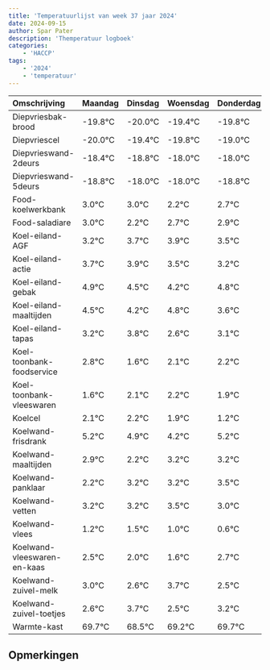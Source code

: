```yaml
---
title: 'Temperatuurlijst van week 37 jaar 2024'
date: 2024-09-15
author: Spar Pater
description: 'Themperatuur logboek'
categories:
    - 'HACCP'
tags:
    - '2024'
    - 'temperatuur'
---
```

|Omschrijving|Maandag|Dinsdag|Woensdag|Donderdag|Vrijdag|Zaterdag|Zondag|
|:---|:---|:---|:---|:---|:---|:---|:---|
|Diepvriesbak-brood|-19.8°C|-20.0°C|-19.4°C|-19.8°C|-19.0°C|-19.0°C|-19.8°C|
|Diepvriescel|-20.0°C|-19.4°C|-19.8°C|-19.0°C|-19.0°C|-19.8°C|-19.3°C|
|Diepvrieswand-2deurs|-18.4°C|-18.8°C|-18.0°C|-18.0°C|-18.8°C|-18.3°C|-18.1°C|
|Diepvrieswand-5deurs|-18.8°C|-18.0°C|-18.0°C|-18.8°C|-18.3°C|-18.1°C|-18.5°C|
|Food-koelwerkbank|3.0°C|3.0°C|2.2°C|2.7°C|2.9°C|2.5°C|2.2°C|
|Food-saladiare|3.0°C|2.2°C|2.7°C|2.9°C|2.5°C|2.2°C|2.8°C|
|Koel-eiland-AGF|3.2°C|3.7°C|3.9°C|3.5°C|3.2°C|3.8°C|2.6°C|
|Koel-eiland-actie|3.7°C|3.9°C|3.5°C|3.2°C|3.8°C|2.6°C|3.1°C|
|Koel-eiland-gebak|4.9°C|4.5°C|4.2°C|4.8°C|3.6°C|4.1°C|4.2°C|
|Koel-eiland-maaltijden|4.5°C|4.2°C|4.8°C|3.6°C|4.1°C|4.2°C|3.9°C|
|Koel-eiland-tapas|3.2°C|3.8°C|2.6°C|3.1°C|3.2°C|2.9°C|2.2°C|
|Koel-toonbank-foodservice|2.8°C|1.6°C|2.1°C|2.2°C|1.9°C|1.2°C|2.2°C|
|Koel-toonbank-vleeswaren|1.6°C|2.1°C|2.2°C|1.9°C|1.2°C|2.2°C|2.2°C|
|Koelcel|2.1°C|2.2°C|1.9°C|1.2°C|2.2°C|2.2°C|2.5°C|
|Koelwand-frisdrank|5.2°C|4.9°C|4.2°C|5.2°C|5.2°C|5.5°C|5.0°C|
|Koelwand-maaltijden|2.9°C|2.2°C|3.2°C|3.2°C|3.5°C|3.0°C|2.6°C|
|Koelwand-panklaar|2.2°C|3.2°C|3.2°C|3.5°C|3.0°C|2.6°C|3.7°C|
|Koelwand-vetten|3.2°C|3.2°C|3.5°C|3.0°C|2.6°C|3.7°C|2.5°C|
|Koelwand-vlees|1.2°C|1.5°C|1.0°C|0.6°C|1.7°C|0.5°C|1.2°C|
|Koelwand-vleeswaren-en-kaas|2.5°C|2.0°C|1.6°C|2.7°C|1.5°C|2.2°C|2.7°C|
|Koelwand-zuivel-melk|3.0°C|2.6°C|3.7°C|2.5°C|3.2°C|3.7°C|4.0°C|
|Koelwand-zuivel-toetjes|2.6°C|3.7°C|2.5°C|3.2°C|3.7°C|4.0°C|3.8°C|
|Warmte-kast|69.7°C|68.5°C|69.2°C|69.7°C|70.0°C|69.8°C|70.0°C|

## Opmerkingen


